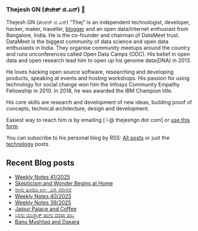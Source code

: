 ### Thejesh GN (ತೇಜೇಶ್ ಜಿ.ಎನ್) 👋

Thejesh GN (ತೇಜೇಶ್ ಜಿ.ಎನ್) “Thej” is an independent technologist, developer, hacker, maker, traveller, [blogger](https://thejeshgn.com/) and an open data/internet enthusiast from Bangalore, India. He is the co-founder and chairman of DataMeet trust. DataMeet is the biggest community of data science and open data enthusiasts in India. They organise community meetups around the country and runs unconferences called Open Data Camps (ODC). His belief in open data and open research lead him to open up his genome data(DNA) in 2013.

He loves hacking open source software, researching and developing products, speaking at events and hosting workshops. His passion for using technology for social change won him the Infosys Community Empathy Fellowship in 2010. In 2018, he was awarded the IBM Champion title.

His core skills are research and development of new ideas, building proof of concepts, technical architecture, design and development.

Easiest way to reach him is by emailing [ i @ thejeshgn dot com] or [use this form](https://thejeshgn.com/contact/).

You can subscribe to his personal blog by RSS: [All posts](https://feeds.thejeshgn.com/thejeshgn) or just the [technology](https://feeds.thejeshgn.com/technology) posts.

## Recent Blog posts
<!-- BLOG-POST-LIST:START -->
- [Weekly Notes 41/2025](https://thejeshgn.com/2025/10/10/weekly-notes-41-2025/)
- [Skepticism and Wonder Begins at Home](https://thejeshgn.com/2025/10/09/skepticism-and-wonder-begins-at-home/)
- [ನಾನು ಹಿಂದೂ ಅಲ್ಲ. ವಿಶ್ವ ಮಾನವ](https://thejeshgn.com/2025/10/05/naa-hindu-alla-vishwa-manava/)
- [Weekly Notes 40/2025](https://thejeshgn.com/2025/10/03/weekly-notes-40-2025/)
- [Weekly Notes 39/2025](https://thejeshgn.com/2025/09/26/weekly-notes-39-2025/)
- [Jaipur Palace and Coffee](https://thejeshgn.com/2025/09/25/jaipur-palace-and-coffee/)
- [ಭಾನು ಮುಶ್ತಾಕ್ ಹಾಗು ದಸರಾ ಹಬ್ಬ](https://thejeshgn.com/2025/09/20/banu-mushtaq-and-dasara-habba/)
- [Banu Mushtaq and Dasara](https://thejeshgn.com/2025/09/20/banu-mushtaq-and-dasara/)
<!-- BLOG-POST-LIST:END -->
